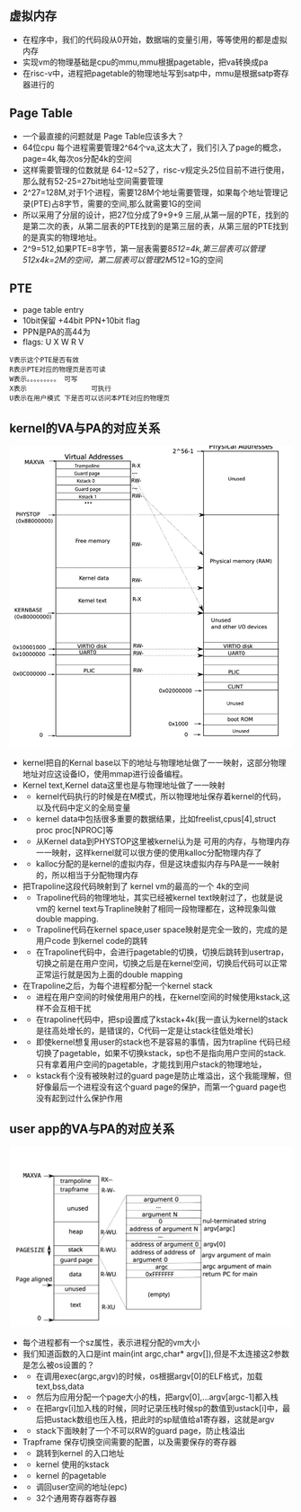 ## 虚拟内存 
- 在程序中，我们的代码段从0开始，数据端的变量引用，等等使用的都是虚拟内存
- 实现vm的物理基础是cpu的mmu,mmu根据pagetable，把va转换成pa
- 在risc-v中，进程把pagetable的物理地址写到satp中，mmu是根据satp寄存器进行的

## Page Table
- 一个最直接的问题就是 Page Table应该多大？
- 64位cpu 每个进程需要管理2^64个va,这太大了，我们引入了page的概念，page=4k,每次os分配4k的空间
- 这样需要管理的位数就是 64-12=52了，risc-v规定头25位目前不进行使用，那么就有52-25=27bit地址空间需要管理
- 2^27=128M,对于1个进程，需要128M个地址需要管理，如果每个地址管理记录(PTE)占8字节，需要的空间,那么就需要1G的空间
- 所以采用了分层的设计，把27位分成了9+9+9 三层,从第一层的PTE，找到的是第二次的表，从第二层表的PTE找到的是第三层的表，从第三层的PTE找到的是真实的物理地址。
- 2^9=512,如果PTE=8字节，第一层表需要8*512=4k,第三层表可以管理 512x4k=2M的空间，第二层表可以管理2M*512=1G的空间
## PTE
- page table entry
- 10bit保留 +44bit PPN+10bit flag
- PPN是PA的高44为
- flags: U X W R V
```shell
V表示这个PTE是否有效
R表示PTE对应的物理页是否可读
W表示。。。。。。。。。 可写
X表示                可执行
U表示在用户模式 下是否可以访问本PTE对应的物理页
```
## kernel的VA与PA的对应关系
![kernel.png](imgs%2Fkernel.png)
- kernel把自的Kernal base以下的地址与物理地址做了一一映射，这部分物理地址对应这设备IO，使用mmap进行设备编程。
- Kernel text,Kernel data这里也是与物理地址做了一一映射
- - kernel代码执行的时候是在M模式，所以物理地址保存着kernel的代码，以及代码中定义的全局变量
- - kernel data中包括很多重要的数据结果，比如freelist,cpus[4],struct proc proc[NPROC]等
- - 从Kernel data到PHYSTOP这里被kernel认为是 可用的内存，与物理内存一一映射，这样kernel就可以很方便的使用kalloc分配物理内存了
- - kalloc分配的是kernel的虚拟内存，但是这块虚拟内存与PA是一一映射的，所以相当于分配物理内存
- 把Trapoline这段代码映射到了 kernel vm的最高的一个 4k的空间
- - Trapoline代码的物理地址，其实已经被kernel text映射过了，也就是说vm的 kernel text与Trapline映射了相同一段物理都在，这种现象叫做double mapping.
- - Trapoline代码在kernel space,user space映射是完全一致的，完成的是用户code 到kernel code的跳转
- - 在Trapoline代码中，会进行pagetable的切换，切换后跳转到usertrap，切换之前是在用户空间，切换之后是在kernel空间，切换后代码可以正常正常运行就是因为上面的double mapping
- 在Trapoline之后，为每个进程都分配一个kernel stack
- - 进程在用户空间的时候使用用户的栈，在kernel空间的时候使用kstack,这样不会互相干扰
- - 在trapoline代码中，把sp设置成了kstack+4k(我一直认为kernel的stack是往高处增长的，是错误的，C代码一定是让stack往低处增长)
- - 即使kernel想复用user的stack也不是容易的事情，因为trapline 代码已经切换了pagetable，如果不切换kstack，sp也不是指向用户空间的stack.只有拿着用户空间的pagetable，才能找到用户stack的物理地址，
- - kstack有个没有被映射过的guard page是防止堆溢出，这个我能理解，但好像最后一个进程没有这个guard page的保护，而第一个guard page也没有起到过什么保护作用
## user app的VA与PA的对应关系
![user.png](imgs%2Fuser.png)
- 每个进程都有一个sz属性，表示进程分配的vm大小
- 我们知道函数的入口是int main(int argc,char* argv[]),但是不太连接这2参数是怎么被os设置的？
- - 在调用exec(argc,argv)的时候，os根据argv[0]的ELF格式，加载text,bss,data
- - 然后为应用分配一个page大小的栈，把argv[0],...argv[argc-1]都入栈
- - 在把argv[i]加入栈的时候，同时记录压栈时候sp的数值到ustack[i]中，最后把ustack数组也压入栈，把此时的sp赋值给a1寄存器，这就是argv
- - stack下面映射了一个不可以RW的guard page，防止栈溢出
- Trapframe 保存切换空间需要的配置，以及需要保存的寄存器
- - 跳转到kernel 的入口地址
- - kernel 使用的kstack
- - kernel 的pagetable
- - 调回user空间的地址(epc)
- - 32个通用寄存器寄存器